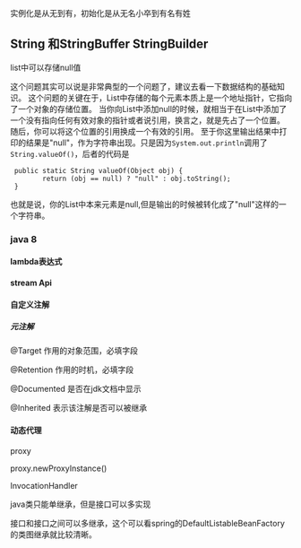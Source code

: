 实例化是从无到有，初始化是从无名小卒到有名有姓

## String 和StringBuffer StringBuilder



list中可以存储null值

这个问题其实可以说是非常典型的一个问题了，建议去看一下数据结构的基础知识。
这个问题的关键在于，List中存储的每个元素本质上是一个地址指针，它指向了一个对象的存储位置。
当你向List中添加null的时候，就相当于在List中添加了一个没有指向任何有效对象的指针或者说引用，换言之，就是先占了一个位置。
随后，你可以将这个位置的引用换成一个有效的引用。
至于你这里输出结果中打印的结果是"null"，作为字符串出现。只是因为`System.out.println`调用了`String.valueOf()`，后者的代码是

```
 public static String valueOf(Object obj) {
        return (obj == null) ? "null" : obj.toString();
 }
```

也就是说，你的List中本来元素是null,但是输出的时候被转化成了"null"这样的一个字符串。



### java 8

#### lambda表达式

#### stream Api

#### 自定义注解

##### 元注解

@Target 作用的对象范围，必填字段

@Retention 作用的时机，必填字段

@Documented 是否在jdk文档中显示

@Inherited 表示该注解是否可以被继承

#### 动态代理

proxy

proxy.newProxyInstance()

InvocationHandler



java类只能单继承，但是接口可以多实现

接口和接口之间可以多继承，这个可以看spring的DefaultListableBeanFactory 的类图继承就比较清晰。













